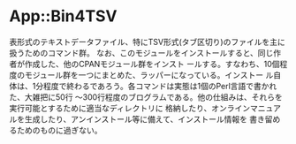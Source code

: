# App::Bin4TSV

表形式のテキストデータファイル、特にTSV形式(タブ区切り)のファイルを主に扱うためのコマンド群。
なお、このモジュールをインストールすると、同じ作者が作成した、他のCPANモジュール群をインスト
ールする。すなわち、10個程度のモジュール群を一つにまとめた、ラッパーになっている。インストー
ル自体は、1分程度で終わるであろう。各コマンドは実態は1個のPerl言語で書かれた、大雑把に50行
〜300行程度のブログラムである。他の仕組みは、それらを実行可能とするために適当なディレクトリに
格納したり、オンラインマニュアルを生成したり、アンインストール等に備えて、インストール情報を
書き留めるためのものに過ぎない。
